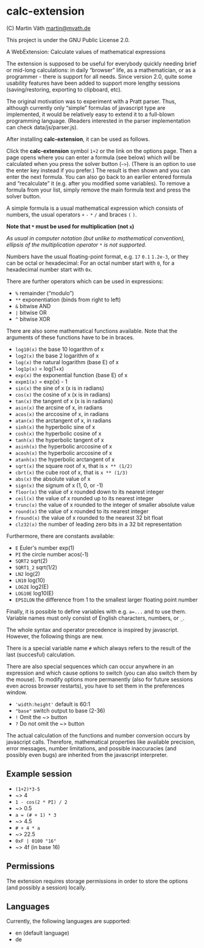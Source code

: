 # calc-extension

(C) Martin Väth <martin@mvath.de>

This project is under the GNU Public License 2.0.

A WebExtension: Calculate values of mathematical expressions

The extension is supposed to be useful for everybody quickly needing
brief or mid-long calculations: in daily “browser” life, as a
mathematician, or as a programmer - there is support for all needs.
Since version 2.0, quite some usability features have been added to support
more lengthy sessions (saving/restoring, exporting to clipboard, etc).

The original motivation was to experiment with a Pratt parser.
Thus, although currently only “simple” formulas of javascript type are
implemented, it would be relatively easy to extend it to a full-blown
programming language.
(Readers interested in the parser implementation can check data/js/parser.js).

After installing __calc-extension__, it can be used as follows.

Click the __calc-extension__ symbol `1+2` or the link on the options page.
Then a page opens where you can enter a formula (see below) which will be
calculated when you press the solver button (`~>`).
(There is an option to use the enter key instead if you prefer.)
The result is then shown and you can enter the next formula.
You can also go back to an earlier entered formula and “recalculate” it
(e.g. after you modified some variables).
To remove a formula from your list, simply remove the main formula text
and press the solver button.

A simple formula is a usual mathematical expression which consists of numbers,
the usual operators `+` `-` `*` `/` and braces `(` `)`.

**Note that `*` must be used for multiplication (not `x`)**

_As usual in computer notation (but unlike to mathematical convention),_
_ellipsis of the multiplication operator_ `*` _is not supported._

Numbers have the usual floating-point format, e.g. `17`  `0.1` `1.2e-3`,
or they can be octal or hexadecimal: For an octal number start with `0`,
for a hexadecimal number start with `0x`.

There are further operators which can be used in expressions:

- `%` remainder (“modulo”)
- `**` exponentiation (binds from right to left)
- `&` bitwise AND
- `|` bitwise OR
- `^` bitwise XOR

There are also some mathematical functions available.
Note that the arguments of these functions have to be in braces.

- `log10(x)` the base 10 logarithm of x
- `log2(x)` the base 2 logarithm of x
- `log(x)` the natural logarithm (base E) of x
- `log1p(x)` = log(1+x)
- `exp(x)` the exponential function (base E) of x
- `expm1(x)` = exp(x) - 1
- `sin(x)` the sine of x (x is in radians)
- `cos(x)` the cosine of x (x is in radians)
- `tan(x)` the tangent of x (x is in radians)
- `asin(x)` the arcsine of x, in radians
- `acos(x)` the arccosine of x, in radians
- `atan(x)` the arctangent of x, in radians
- `sinh(x)` the hyperbolic sine of x
- `cosh(x)` the hyperbolic cosine of x
- `tanh(x)` the hyperbolic tangent of x
- `asinh(x)` the hyperbolic arccosine of x
- `acosh(x)` the hyperbolic arccosine of x
- `atanh(x)` the hyperbolic arctangent of x
- `sqrt(x)` the square root of x, that is `x ** (1/2)`
- `cbrt(x)` the cube root of x, that is `x ** (1/3)`
- `abs(x)` the absolute value of x
- `sign(x)` the signum of x (1, 0, or -1)
- `floor(x)` the value of x rounded down to its nearest integer
- `ceil(x)` the value of x rounded up to its nearest integer
- `trunc(x)` the value of x rounded to the integer of smaller absolute value
- `round(x)` the value of x rounded to its nearest integer
- `fround(x)` the value of x rounded to the nearest 32 bit float
- `clz32(x)` the number of leading zero bits in a 32 bit representation

Furthermore, there are constants available:

- `E` Euler's number exp(1)
- `PI` the circle number acos(-1)
- `SQRT2` sqrt(2)
- `SQRT1_2` sqrt(1/2)
- `LN2` log(2)
- `LN10` log(10)
- `LOG2E` log2(E)
- `LOG10E` log10(E)
- `EPSILON` the difference from 1 to the smallest larger floating point number

Finally, it is possible to define variables with e.g. `a=...` and to use them.
Variable names must only consist of English characters, numbers, or `_`.

The whole syntax and operator precedence is inspired by javascript.
However, the following things are new.

There is a special variable name `#` which always refers to the result of
the last (succesful) calculation.

There are also special sequences which can occur anywhere in an expression
and which cause options to switch (you can also switch them by the mouse).
To modify options more permanently (also for future sessions even across
browser restarts), you have to set them in the preferences window.

- `'width:height'` default is 60:1
- `"base"` switch output to base (2-36)
- `!` Omit the ~> button
- `?` Do not omit the ~> button

The actual calculation of the functions and number conversion occurs
by javascript calls. Therefore, mathematical properties like available
precision, error messages, number limitations, and possible inaccuracies
(and possibly even bugs) are inherited from the javascript interpreter.

## Example session

- `(1+2)*3-5`
- ~> 4
- `1 - cos(2 * PI) / 2`
- ~> 0.5
- `a = (# + 1) * 3`
- ~> 4.5
- `# + 4 * a`
- ~> 22.5
- `0xF | 0100 "16"`
- ~> 4f (in base 16)

## Permissions

The extension requires storage permissions in order to store the options
(and possibly a session) locally.

## Languages

Currently, the following languages are supported:

- en (default language)
- de

